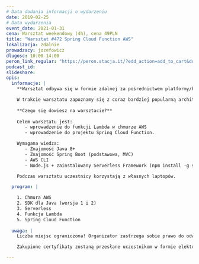 ```yaml
---
# Data dodania informacji o wydarzeniu
date: 2019-02-25
# Data wydarzenia
event_date: 2021-01-31
cena: Warsztat weekendowy (4h), cena 49PLN
title: "Warsztat #472 Spring Cloud Function AWS"
lokalizacja: zdalnie
prowadzacy: jozefowicz
dlugosc: 10:00-14:00
peron_link_regular: "https://peron.stacja.it/?edd_action=add_to_cart&download_id=5501&edd_options[price_id]=1"
podcast_id:
slideshare:
opis:
  informacje: |
    **Warsztat odbywa się w formie zdalnej za pośrednictwem platformy/komunikatora online, z wykorzystaniem dźwięku, obrazu z kamery, udostępniania ekranu komputera prowadzącego i uczestników.** 

    W trakcie warsztatu zapoznamy się z coraz bardziej popularną architekturą serverless i jej praktycznym zastosowaniem w gotowej aplikacji. 
        
    **Czego się dowiesz na warsztacie?** 
    
    Celem warsztatu jest: 
       - wprowadzenie do funkcji Lambda w chmurze AWS 
       - wprowadzenie do projektu Spring Cloud Function. 

    Wymagana wiedza: 
       - Znajomość Java 8+
       - Znajomość Spring Boot (podstawowa, MVC)
       - AWS CLI
       - Node.js + zainstalowany Serverless Framework (npm install -g serverless)

    Podczas warsztatu uczestnicy korzystają z własnych laptopów. 

  program: |

    1. Chmura AWS
    2. SDK dla Java (wersja 1 i 2)
    3. Serverless
    4. Funkcja Lambda
    5. Spring Cloud Function
  
  uwaga: |
    Liczba miejsc ograniczona! Organizator zastrzega sobie prawo do odwołania wydarzenia w przypadku niezgłoszenia się minimalnej liczby uczestników.

    Zakupione certyfikaty zostaną przesłane uczestnikom w formie elektronicznej po warsztacie. Jeśli chcesz otrzymać zakupiony certyfikat w formie papierowej, zgłoś to mailowo na adres kontakt@stacja.it. 

---
```

